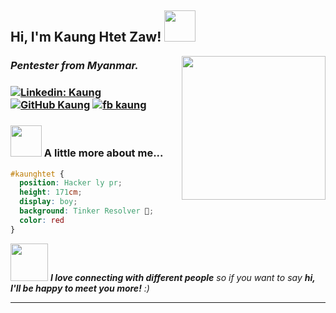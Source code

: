 <h2> Hi, I'm Kaung Htet Zaw! <img src="https://media.giphy.com/media/mGcNjsfWAjY5AEZNw6/giphy.gif" width="50"></h2>
<img align='right' src="https://media.giphy.com/media/WUlplcMpOCEmTGBtBW/giphy.gif" width="230">
<h3><p><em>Pentester from Myanmar.</em></p><h3>

[![Linkedin: Kaung](https://img.shields.io/badge/LinkedIn-0077B5?style=for-the-badge&logo=linkedin&logoColor=white)](https://www.linkedin.com/in/kaung-htet-zaw-4b8aa1184)
[![GitHub Kaung](https://img.shields.io/badge/GitHub-100000?style=for-the-badge&logo=github&logoColor=white)](https://github.com/kaung1337)
[![fb kaung](https://img.shields.io/badge/Facebook-1877F2?style=for-the-badge&logo=facebook&logoColor=white)](https://fb.com/mgjohntwo)


### <img src="https://media.giphy.com/media/VgCDAzcKvsR6OM0uWg/giphy.gif" width="50"> A little more about me...  

```css
#kaunghtet { 
  position: Hacker ly pr; 
  height: 171cm; 
  display: boy; 
  background: Tinker Resolver 🔨; 
  color: red 
}
```

<img src="https://media.giphy.com/media/LnQjpWaON8nhr21vNW/giphy.gif" width="60"> <em><b>I love connecting with different people</b> so if you want to say <b>hi, I'll be happy to meet you more!</b> :)</em>

---

